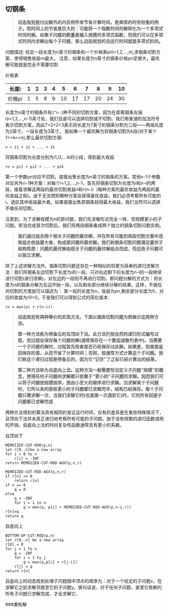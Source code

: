 ## 切钢条

>**动态规划是付出额外的内存控件来节省计算时间，是典型的时空权衡的例子。而时间上的节省是巨大的：可能将一个指数时间的解转化为一个多项式时间的解。如果子问题的数量是输入规模的多项式函数，而我们可以在多项式时间内求解出每个子问题，那么动态规划的总运行时间就是多项式阶的。**

问题描述:
给定一段长度为n英寸的钢条和一个价格表pi(i=1,2,...,n),求钢条切割方案，使得销售收益rn最大。
注意，如果长度为n英寸的钢条价格pn足够大，最优解可能就是完全不需要切割

价格表

|长度i|1|2|3|4|5|6|7|8|9|10|
|--|--|--|--|--|--|--|--|--|--|--|
|价格pi|1|5|8|9|10|17|17|20|24|30|

长度为n英寸的钢条共有`2^n-1`种不同的切割方案，因为在距离钢条左端i(i=1,2,...,n-1)英寸处，我们总是可以选择切割或不切割。我们用普通的加法符号表示切割方案，因此7=2+2+3表示将长度为7英寸的钢条分割为三段——两端长度为2英寸，一段长度为3英寸。
股如果一个最优解为将钢条切割为k段(对于某个1<=k<=n),那么最优切割方案:
```
n = i1 + i2 + ... + ik
```
将钢条切割为长度分别为i1,i2,...ik的小段，得到最大收益
```
rn = pi1 + pi2 + ... + pik
```

第一个参数pn对应不切割，直接出售长度为n英寸的钢条的方案。其他n-1个参数对应另外n-1种方案：对每个i=1,2,...,n-1，首先将钢条切割为长度为i和n-i的两段，接着求解这两段的最优切割收益ri和r(n-i）(每种方案的最优收益为两段的最优收益之和)。由于无法预知哪种方案会获得最优收益，我们必须考察所有可能的i，选区其中收益最大者。如果直接出售原钢条获得最大收益，我们当然可以选择不做任何切割。

注意到，为了求解规模为n的原问题，我们先求解形式完全一样，但规模更小的子问题。即当完成首次切割后，我们将两段钢条看成两个独立的钢条切割问题实例。

>**我们通过组合两个相关子问题的最优解，并在所有可能的两段切割方案中选取组合收益最大者，构成原问题的最优解。我们称钢条切割问题满足最优子结构性质：问题的最优解由相关子问题的最优解组合而成，而这些子问题可以独立求解。**

除了上述求解方法外，钢条切割问题还存在一种相似的但更为简单的递归求解方法：我们将钢条左边切割下长度为i的一段，只对右边剩下的长度为n-i的一段继续进行切割(递归求解)，对左边的一段则不再进行切割。即问题分解的方式为：将长度为n的钢条分解为左边开始一段，以及剩余部分继续分解的结果。这样，不做任何切割的方案就可以描述为：
第一段的长度为n，收益为pn,剩余部分长度为0，对应的收益为r0=0。于是我们可以得到公式的简化版本:
```
rn = max(pi + r(n-i))
```

> **动态规划有两种等价的实现方法，下面以钢条切割问题为例展示这两种方法。**

> **第一种方法称为带备忘的自顶向下法。此方法仍按自然的递归形式编写过程，但过程会保存每个问题的解(通常保存在一个数组或散列表中)。当需要一个子问题的解时，过程首先检查是否已经保存过此解。如果是，则直接返回保存的值，从而节省了计算时间；否则，按通常方式计算这个子问题。我们称这个递归过程是带备忘的，因为它“记住”了之前已经计算出的结果。**

> **第二种方法称为自底向上法。这种方法一般需要恰当定义子问题“规模”的概念，使得任何子问题的求解都只依赖于“更小的”子问题的求解。因而我们可以将子问题按规模排序，按由小至大的顺序进行求解。当求解某个子问题时，它所以来的那些更小的子问题都已求解完毕，结构已经保存。每个子问题只需求解一次，当我们求解它时(也是第一次遇到它)时，它的所有前提子问题都已求解完成**

两种方法得到的算法具有相同的渐近运行时间，仅有的差异是在某些特殊情况下，自顶向下法并未真正递归地考察所有可能的子问题。由于没有频繁的递归函数调用的开销，自底向上法的时间复杂性函数通常具有更小的系数。

自顶向下
```
MEMOIZED-CUT-ROD(p,n)
let r[0..n]be a new array
for i = 0 to n
	r[i] = -INF
return MEMOIZED-CUT-ROD-AUX(p,n,r)

MEMOIZED-CUT-ROD-AUX(p,n,r)
if r[n] >= 0
	return r[n]
if n == 0
	q = 0
else
	q = -INF
	for i = 1 to n
		q = max(q, p[i] + MEMOIZED-CUT-ROD-AUX(p,n-i,r))
r[n]=q
return q
```

自底向上
```
BOTTOM-UP-CUT-ROD(p,n)
let r[0..n] be a new array
r[0] = 0
for j = 1 to n
	q = -INF
	for i = 1 to j
		q = max(q,p[i] + r[j-i])
	r[j] = q
return r[n]
```

自底向上的动态规划处理子问题图中顶点的顺序为：对于一个给定的子问题x，在求解它之前求解邻接至它的子问题y。换句话说，对于任何子问题，直至它依赖的所有子问题已求解完成，才会求解它，

###重构解
